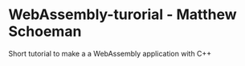 # WebAssembly-turorial - Matthew Schoeman
Short tutorial to make a a WebAssembly application with C++
